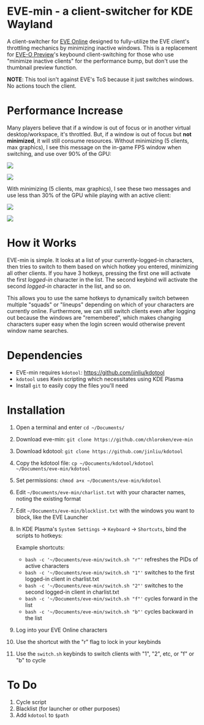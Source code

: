 # EVE-min - a client-switcher for KDE Wayland

A client-switcher for [EVE Online](https://www.eveonline.com/) designed to fully-utilize the EVE client's throttling mechanics by minimizing inactive windows. This is a replacement for [EVE-O Preview](https://github.com/Proopai/eve-o-preview)'s keybound client-switching for those who use "minimize inactive clients" for the performance bump, but don't use the thumbnail preview function.

**NOTE**: This tool isn't against EVE's ToS because it just switches windows. No actions touch the client.

# Performance Increase

Many players believe that if a window is out of focus or in another virtual desktop/workspace, it's throttled. But, if a window is out of focus but **not minimized**, it will still consume resources. Without minimizing (5 clients, max graphics), I see this message on the in-game FPS window when switching, and use over 90% of the GPU:

![](https://i.imgur.com/DNjdWlJ.png)

![](https://i.imgur.com/WT68EQP.png) 

With minimizing (5 clients, max graphics), I see these two messages and use less than 30% of the GPU while playing with an active client:

![](https://i.imgur.com/RL25rqR.png)

![](https://i.imgur.com/NxriGDH.png)

# How it Works

EVE-min is simple. It looks at a list of your currently-logged-in characters, then tries to switch to them based on which hotkey you entered, minimizing all other clients. If you have 3 hotkeys, pressing the first one will activate the first *logged-in* character in the list. The second keybind will activate the second *logged-in* character in the list, and so on.

This allows you to use the same hotkeys to dynamically switch between multiple "squads" or "lineups" depending on which of your characters are currently online. Furthermore, we can still switch clients even after logging out because the windows are "remembered", which makes changing characters super easy when the login screen would otherwise prevent window name searches.

# Dependencies

- EVE-min requires `kdotool`: https://github.com/jinliu/kdotool
- `kdotool` uses Kwin scripting which necessitates using KDE Plasma
- Install `git` to easily copy the files you'll need

# Installation

1) Open a terminal and enter `cd ~/Documents/`
2) Download eve-min: `git clone https://github.com/chloroken/eve-min`
3) Download kdotool: `git clone https://github.com/jinliu/kdotool`
4) Copy the kdotool file: `cp ~/Documents/kdotool/kdotool ~/Documents/eve-min/kdotool`
5) Set permissions: `chmod a+x ~/Documents/eve-min/kdotool`
6) Edit `~/Documents/eve-min/charlist.txt` with your character names, noting the existing format
7) Edit `~/Documents/eve-min/blocklist.txt` with the windows you want to block, like the EVE Launcher
8) In KDE Plasma's `System Settings` -> `Keyboard` -> `Shortcuts`, bind the scripts to hotkeys:
   
   Example shortcuts:
    - `bash -c '~/Documents/eve-min/switch.sh "r"'` refreshes the PIDs of active characters
    - `bash -c '~/Documents/eve-min/switch.sh "1"'` switches to the first logged-in client in charlist.txt
    - `bash -c '~/Documents/eve-min/switch.sh "2"'` switches to the second logged-in client in charlist.txt
    - `bash -c '~/Documents/eve-min/switch.sh "f"'` cycles forward in the list
    - `bash -c '~/Documents/eve-min/switch.sh "b"'` cycles backward in the list
10) Log into your EVE Online characters
11) Use the shortcut with the "r" flag to lock in your keybinds
12) Use the `switch.sh` keybinds to switch clients with "1", "2", etc, or "f" or "b" to cycle

# To Do

1) Cycle script
2) Blacklist (for launcher or other purposes)
3) Add `kdotool` to `$path`
